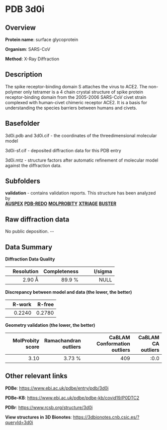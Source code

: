 # PDB 3d0i

## Overview

**Protein name**: surface glycoprotein

**Organism**: SARS-CoV

**Method**: X-Ray Diffraction

## Description

The spike receptor-binding domain S attaches the virus to ACE2. The non-polymer only tetramer is a 4 chain crystal structure of spike protein receptor-binding domain from the 2005-2006 SARS-CoV civet strain complexed with human-civet chimeric receptor ACE2. It is a basis for understanding the species barriers between humans and civets.

## Basefolder

3d0i.pdb and 3d0i.cif - the coordinates of the threedimensional molecular model

3d0i-sf.cif - deposited diffraction data for this PDB entry

3d0i.mtz - structure factors after automatic refinement of molecular model against the diffraction data.

## Subfolders





**validation** - contains validation reports. This structure has been analyzed by <br>[**AUSPEX**](https://github.com/thorn-lab/coronavirus_structural_task_force/tree/master/pdb/surface_glycoprotein/SARS-CoV/3d0i/validation/auspex) [**PDB-REDO**](https://github.com/thorn-lab/coronavirus_structural_task_force/tree/master/pdb/surface_glycoprotein/SARS-CoV/3d0i/validation/pdb-redo) [**MOLPROBITY**](https://github.com/thorn-lab/coronavirus_structural_task_force/tree/master/pdb/surface_glycoprotein/SARS-CoV/3d0i/validation/molprobity) [**XTRIAGE**](https://github.com/thorn-lab/coronavirus_structural_task_force/blob/master/pdb/surface_glycoprotein/SARS-CoV/3d0i/validation/Xtriage_output.log) [**BUSTER**](https://www.globalphasing.com/buster/wiki/index.cgi?Covid19Pdb3D0I)  



## Raw diffraction data

No public deposition. --<br> 

## Data Summary
**Diffraction Data Quality**

|   | Resolution | Completeness| I/sigma |
|---|-------------:|----------------:|--------------:|
|   |2.90 Å|89.9  %|<img width=50/>NULL |

**Discrepancy between model and data (the lower, the better)**

|   | **R-work**| **R-free**   
|---|-------------:|----------------:|           
||  0.2240|  0.2780|

**Geometry validation (the lower, the better)**

|   |**MolProbity<br>score**| **Ramachandran<br>outliers** | **CaBLAM<br>Conformation outliers** | **CaBLAM<br>CA outliers** |
|---|-------------:|----------------:|----------------:|----------------:|
||  3.10|  3.73 %|409|:0.0|

 

 



## Other relevant links 
**PDBe**:  https://www.ebi.ac.uk/pdbe/entry/pdb/3d0i

**PDBe-KB**: https://www.ebi.ac.uk/pdbe/pdbe-kb/covid19/P0DTC2 
 
**PDBr**: https://www.rcsb.org/structure/3d0i 

**View structures in 3D Bionotes**: https://3dbionotes.cnb.csic.es/?queryId=3d0i

